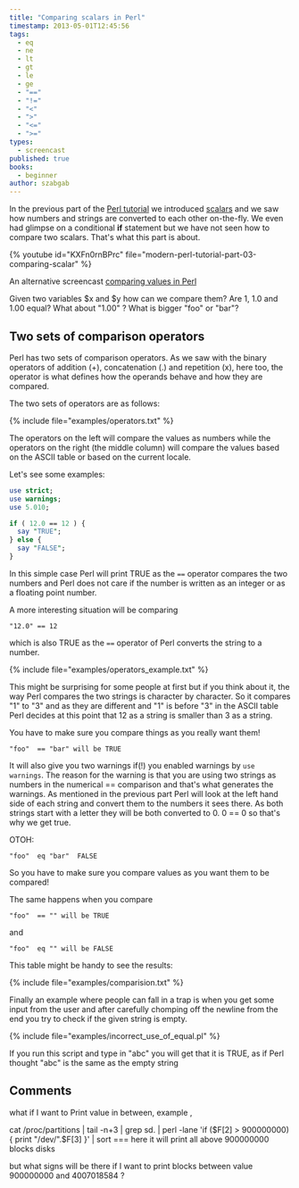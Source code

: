```yaml
---
title: "Comparing scalars in Perl"
timestamp: 2013-05-01T12:45:56
tags:
  - eq
  - ne
  - lt
  - gt
  - le
  - ge
  - "=="
  - "!="
  - "<"
  - ">"
  - "<="
  - ">="
types:
  - screencast
published: true
books:
  - beginner
author: szabgab
---
```



In the previous part of the [Perl tutorial](/perl-tutorial)
we introduced [scalars](/scalar-variables) and we saw how numbers
and strings are converted to each other on-the-fly. We even had
glimpse on a conditional <b>if</b> statement but we have not seen how
to compare two scalars. That's what this part is about.


{% youtube id="KXFn0rnBPrc" file="modern-perl-tutorial-part-03-comparing-scalar" %}

An alternative screencast [comparing values in Perl](/beginner-perl-maven-compare-values)

Given two variables $x and $y how can we compare them?
Are 1, 1.0 and 1.00 equal? What about "1.00" ?
What is bigger "foo" or "bar"?

## Two sets of comparison operators

Perl has two sets of comparison operators. As we saw with the
binary operators of addition (+), concatenation (.) and repetition (x),
here too, the operator is what defines how the operands behave and
how they are compared.

The two sets of operators are as follows:

{% include file="examples/operators.txt" %}

The operators on the left will compare the values as numbers while
the operators on the right (the middle column) will compare the
values based on the ASCII table or based on the current locale.

Let's see some examples:

```perl
use strict;
use warnings;
use 5.010;

if ( 12.0 == 12 ) {
  say "TRUE";
} else {
  say "FALSE";
}
```

In this simple case Perl will print TRUE as the `==` operator compares the two
numbers and Perl does not care if the number is written as an integer or as a
floating point number.

A more interesting situation will be comparing

```
"12.0" == 12
```

which is also TRUE as the `==` operator of Perl converts the string to a number.

{% include file="examples/operators_example.txt" %}

This might be surprising for some people at first but if you think about it, the
way Perl compares the two strings is character by character. So it compares "1" to "3"
and as they are different and "1" is before "3" in the ASCII table Perl decides at
this point that 12 as a string is smaller than 3 as a string.

You have to make sure you compare things as you really want them!

```
"foo"  == "bar" will be TRUE
```

It will also give you two warnings if(!) you enabled warnings by `use warnings`.
The reason for the warning is that you are using two strings as numbers in the numerical ==
comparison and that's what generates the warnings. As mentioned in the previous part
Perl will look at the left hand side of each string and convert them to the numbers it
sees there. As both strings start with a letter they will be both converted to 0.
0 == 0 so that's why we get true.

OTOH:

```
"foo"  eq "bar"  FALSE
```

So you have to make sure you compare values as you want them to be compared!

The same happens when you compare

```
"foo"  == "" will be TRUE
```

and

```
"foo"  eq "" will be FALSE
```


This table might be handy to see the results:

{% include file="examples/comparision.txt" %}

Finally an example where people can fall in a trap is when you get some input from the
user and after carefully chomping off the newline from the end you try to check if the
given string is empty.

{% include file="examples/incorrect_use_of_equal.pl" %}

If you run this script and type in "abc" you will get that it is TRUE,
as if Perl thought "abc" is the same as the empty string

## Comments

what if I want to Print value in between, example ,

cat /proc/partitions | tail -n+3 | grep sd. | perl -lane 'if ($F[2] > 900000000) { print "/dev/".$F[3] }' | sort === here it will print all above 900000000 blocks disks

but what signs will be there if I want to print blocks between value 900000000 and 4007018584 ?


